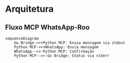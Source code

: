 # Arquitetura

## Fluxo MCP WhatsApp-Roo

```mermaid
sequenceDiagram
    Go Bridge->>+Python MCP: Envia mensagem via stdout
    Python MCP->>+WhatsApp: Envia mensagem
    WhatsApp-->>-Python MCP: Confirmação
    Python MCP-->>-Go Bridge: Status via stderr
```
